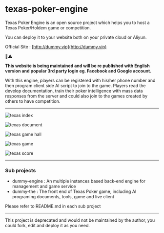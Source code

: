 # texas-poker-engine
Texas Poker Engine is an open source project which helps you to host a Texas Poker/Holdem game or competition.

You can deploy it to your website both on your private cloud or Aliyun.

Official Site : [http://dummy.vip](http://dummy.vip) 

🚧⚠️ 

 __This website is being maintained and will be re published with English version and popular 3rd party login eg. Facebook and Google account.__


With this engine, players can be registered with his/her phone number and then program client side AI script to join to the game. Players read the develop documentation, train their poker intelligence with mass data responses from the server and could also join to the games created by others to have competition.
***
![texas index](https://github.com/strawmanbobi/texas-poker-engine/blob/master/dummy-the/web/res/images/screenshot/dummy_sample_01.png)

![texas document](https://github.com/strawmanbobi/texas-poker-engine/blob/master/dummy-the/web/res/images/screenshot/dummy_sample_02.png)

![texas game hall](https://github.com/strawmanbobi/texas-poker-engine/blob/master/dummy-the/web/res/images/screenshot/dummy_sample_03.png)

![texas game](https://github.com/strawmanbobi/texas-poker-engine/blob/master/dummy-the/web/res/images/screenshot/dummy_sample_04.png)

![texas score](https://github.com/strawmanbobi/texas-poker-engine/blob/master/dummy-the/web/res/images/screenshot/dummy_sample_05.png)

***

### Sub projects
* dummy-engine : An multiple instances based back-end engine for management and game service
* dummy-the : The front end of Texas Poker game, including AI programing documents, tools, game and live client

Please refer to README.md in each sub project

***
This project is deprecated and would not be maintained by the author, you could fork, edit and deploy it as you need.
